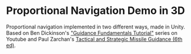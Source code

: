 # Proportional Navigation Demo in 3D
Proportional navigation implemented in two different ways, made in Unity.\
Based on Ben Dickinson's ["Guidance Fundamentals Tutorial"](https://www.youtube.com/playlist?list=PLcmbTy9X3gXt02z1wNy4KF5ui0tKxdQm7) series on Youtube and Paul Zarchan's [Tactical and Strategic Missile Guidance (6th ed)](https://arc.aiaa.org/doi/10.2514/4.868948).
